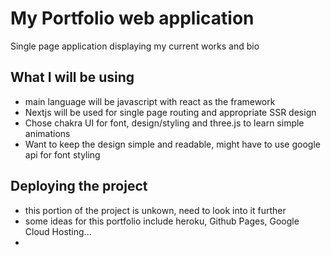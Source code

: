 # My Portfolio web application
Single page application displaying my current works and bio

## What I will be using
- main language will be javascript with react as the framework
- Nextjs will be used for single page routing and appropriate SSR design
- Chose chakra UI for font, design/styling and three.js to learn simple animations
- Want to keep the design simple and readable, might have to use google api for font styling 

## Deploying the project
- this portion of the project is unkown, need to look into it further
- some ideas for this portfolio include heroku, Github Pages, Google Cloud Hosting...
- 

